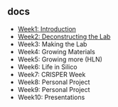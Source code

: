 ## docs

- [Week1: Introduction](week1.md)
- [Week2: Deconstructing the Lab](week2.md)
- Week3: Making the Lab
- Week4: Growing Materials
- Week5: Growing more (HLN)
- Week6: Life in Silico
- Week7: CRISPER Week
- Week8: Personal Project
- Week9: Personal Project
- Week10: Presentations